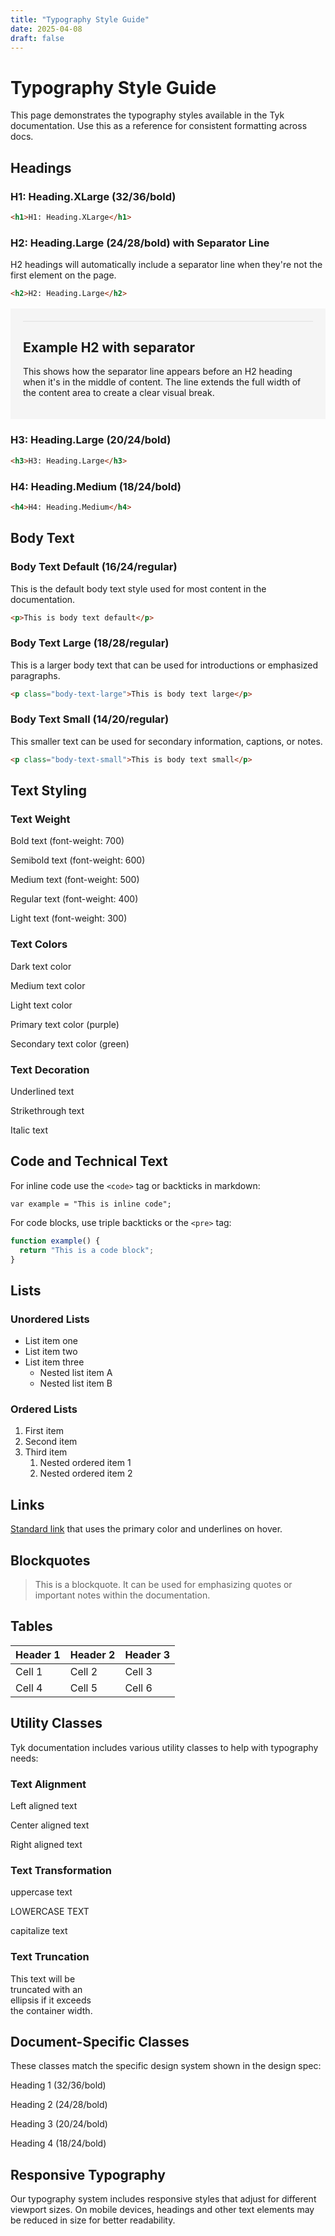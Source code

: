 ```yaml
---
title: "Typography Style Guide"
date: 2025-04-08
draft: false
---
```


# Typography Style Guide

This page demonstrates the typography styles available in the Tyk documentation. Use this as a reference for consistent formatting across docs.

## Headings

### H1: Heading.XLarge (32/36/bold)

```html
<h1>H1: Heading.XLarge</h1>
```

### H2: Heading.Large (24/28/bold) with Separator Line

H2 headings will automatically include a separator line when they're not the first element on the page.

```html
<h2>H2: Heading.Large</h2>
```

<div style="background-color: #f5f5f5; padding: 20px; margin: 16px 0;">
  <div style="position: relative; padding-top: 30px;">
    <div style="position: absolute; top: 0; left: 0; width: 100%; height: 1px; background-color: #e0e0e0;"></div>
    <h2 style="margin-top: 0;">Example H2 with separator</h2>
    <p>This shows how the separator line appears before an H2 heading when it's in the middle of content. The line extends the full width of the content area to create a clear visual break.</p>
  </div>
</div>

### H3: Heading.Large (20/24/bold)

```html
<h3>H3: Heading.Large</h3>
```

### H4: Heading.Medium (18/24/bold)

```html
<h4>H4: Heading.Medium</h4>
```

## Body Text

### Body Text Default (16/24/regular)

This is the default body text style used for most content in the documentation.

```html
<p>This is body text default</p>
```

### Body Text Large (18/28/regular)

This is a larger body text that can be used for introductions or emphasized paragraphs.

```html
<p class="body-text-large">This is body text large</p>
```

### Body Text Small (14/20/regular)

This smaller text can be used for secondary information, captions, or notes.

```html
<p class="body-text-small">This is body text small</p>
```

## Text Styling

### Text Weight

<p class="font-bold">Bold text (font-weight: 700)</p>
<p class="font-semibold">Semibold text (font-weight: 600)</p>
<p class="font-medium">Medium text (font-weight: 500)</p>
<p class="font-regular">Regular text (font-weight: 400)</p>
<p class="font-light">Light text (font-weight: 300)</p>

### Text Colors

<p class="text-dark">Dark text color</p>
<p class="text-medium">Medium text color</p>
<p class="text-light">Light text color</p>
<p class="text-primary">Primary text color (purple)</p>
<p class="text-secondary">Secondary text color (green)</p>

### Text Decoration

<p class="text-underline">Underlined text</p>
<p class="text-line-through">Strikethrough text</p>
<p class="text-italic">Italic text</p>

## Code and Technical Text

For inline code use the `<code>` tag or backticks in markdown:

`var example = "This is inline code";`

For code blocks, use triple backticks or the `<pre>` tag:

```javascript
function example() {
  return "This is a code block";
}
```

## Lists

### Unordered Lists

* List item one
* List item two
* List item three
  * Nested list item A
  * Nested list item B

### Ordered Lists

1. First item
2. Second item
3. Third item
   1. Nested ordered item 1
   2. Nested ordered item 2

## Links

[Standard link](#) that uses the primary color and underlines on hover.

## Blockquotes

> This is a blockquote. It can be used for emphasizing quotes or important notes within the documentation.

## Tables

| Header 1 | Header 2 | Header 3 |
|----------|----------|----------|
| Cell 1   | Cell 2   | Cell 3   |
| Cell 4   | Cell 5   | Cell 6   |

## Utility Classes

Tyk documentation includes various utility classes to help with typography needs:

### Text Alignment

<p class="text-left">Left aligned text</p>
<p class="text-center">Center aligned text</p>
<p class="text-right">Right aligned text</p>

### Text Transformation

<p class="text-uppercase">uppercase text</p>
<p class="text-lowercase">LOWERCASE TEXT</p>
<p class="text-capitalize">capitalize text</p>

### Text Truncation

<p class="text-truncate" style="width: 150px;">This text will be truncated with an ellipsis if it exceeds the container width.</p>

## Document-Specific Classes

These classes match the specific design system shown in the design spec:

<p class="heading-1">Heading 1 (32/36/bold)</p>
<p class="heading-2">Heading 2 (24/28/bold)</p>
<p class="heading-3">Heading 3 (20/24/bold)</p>
<p class="heading-4">Heading 4 (18/24/bold)</p>

## Responsive Typography

Our typography system includes responsive styles that adjust for different viewport sizes. On mobile devices, headings and other text elements may be reduced in size for better readability.
